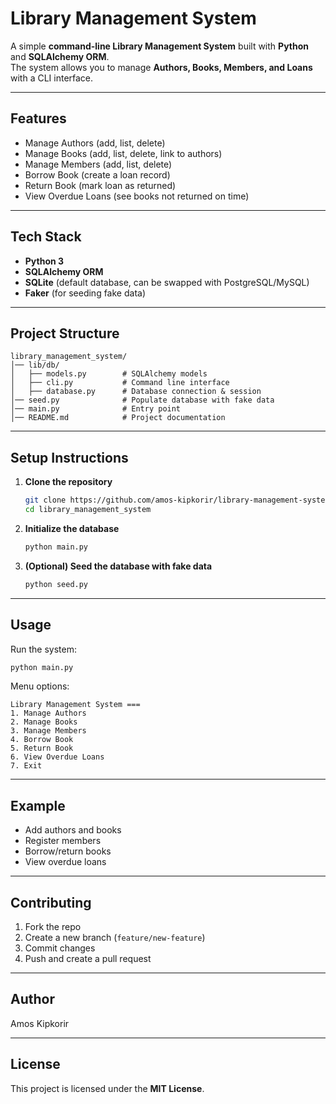 #  Library Management System

A simple **command-line Library Management System** built with **Python** and **SQLAlchemy ORM**.  
The system allows you to manage **Authors, Books, Members, and Loans** with a CLI interface.

---

## Features
- Manage Authors (add, list, delete)  
- Manage Books (add, list, delete, link to authors)  
- Manage Members (add, list, delete)  
- Borrow Book (create a loan record)  
- Return Book (mark loan as returned)  
- View Overdue Loans (see books not returned on time)  

---

##  Tech Stack
- **Python 3**  
- **SQLAlchemy ORM**  
- **SQLite** (default database, can be swapped with PostgreSQL/MySQL)  
- **Faker** (for seeding fake data)  

---

##  Project Structure
```
library_management_system/
│── lib/db/
│   ├── models.py        # SQLAlchemy models
│   ├── cli.py           # Command line interface
│   ├── database.py      # Database connection & session
│── seed.py              # Populate database with fake data
│── main.py              # Entry point
│── README.md            # Project documentation
```

---

##  Setup Instructions

1. **Clone the repository**
   ```bash
   git clone https://github.com/amos-kipkorir/library-management-system.git
   cd library_management_system
   ```

2. **Initialize the database**
   ```bash
   python main.py
   ```

3. **(Optional) Seed the database with fake data**
   ```bash
   python seed.py
   ```

---

## Usage
Run the system:
```bash
python main.py
```

Menu options:
```
Library Management System ===
1. Manage Authors
2. Manage Books
3. Manage Members
4. Borrow Book
5. Return Book
6. View Overdue Loans
7. Exit
```

---

##  Example
- Add authors and books  
- Register members  
- Borrow/return books  
- View overdue loans  

---

## Contributing
1. Fork the repo  
2. Create a new branch (`feature/new-feature`)  
3. Commit changes  
4. Push and create a pull request  

---
## Author

Amos Kipkorir

---

##  License
This project is licensed under the **MIT License**.